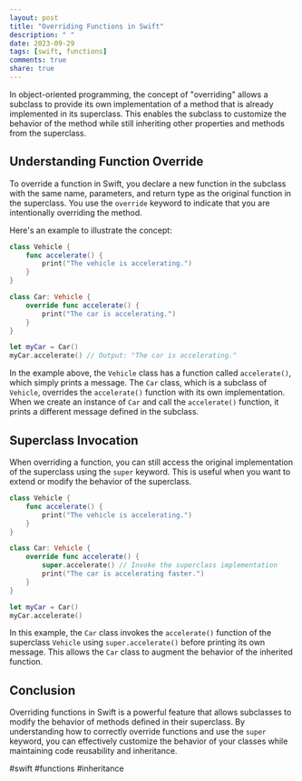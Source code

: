 ```yaml
---
layout: post
title: "Overriding Functions in Swift"
description: " "
date: 2023-09-29
tags: [swift, functions]
comments: true
share: true
---
```


In object-oriented programming, the concept of "overriding" allows a subclass to provide its own implementation of a method that is already implemented in its superclass. This enables the subclass to customize the behavior of the method while still inheriting other properties and methods from the superclass.

## Understanding Function Override

To override a function in Swift, you declare a new function in the subclass with the same name, parameters, and return type as the original function in the superclass. You use the `override` keyword to indicate that you are intentionally overriding the method.

Here's an example to illustrate the concept:

```swift
class Vehicle {
    func accelerate() {
        print("The vehicle is accelerating.")
    }
}

class Car: Vehicle {
    override func accelerate() {
        print("The car is accelerating.")
    }
}

let myCar = Car()
myCar.accelerate() // Output: "The car is accelerating."
```

In the example above, the `Vehicle` class has a function called `accelerate()`, which simply prints a message. The `Car` class, which is a subclass of `Vehicle`, overrides the `accelerate()` function with its own implementation. When we create an instance of `Car` and call the `accelerate()` function, it prints a different message defined in the subclass.

## Superclass Invocation

When overriding a function, you can still access the original implementation of the superclass using the `super` keyword. This is useful when you want to extend or modify the behavior of the superclass.

```swift
class Vehicle {
    func accelerate() {
        print("The vehicle is accelerating.")
    }
}

class Car: Vehicle {
    override func accelerate() {
        super.accelerate() // Invoke the superclass implementation
        print("The car is accelerating faster.")
    }
}

let myCar = Car()
myCar.accelerate()
```

In this example, the `Car` class invokes the `accelerate()` function of the superclass `Vehicle` using `super.accelerate()` before printing its own message. This allows the `Car` class to augment the behavior of the inherited function.

## Conclusion

Overriding functions in Swift is a powerful feature that allows subclasses to modify the behavior of methods defined in their superclass. By understanding how to correctly override functions and use the `super` keyword, you can effectively customize the behavior of your classes while maintaining code reusability and inheritance.

#swift #functions #inheritance